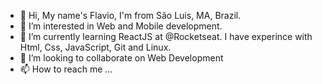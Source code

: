 - 👋 Hi, My name's Flavio, I'm from São Luis, MA, Brazil.
- 👀 I’m interested in Web and Mobile development.
- 🌱 I’m currently learning ReactJS at @Rocketseat. I have experince with Html, Css, JavaScript, Git and Linux.
- 💞️ I’m looking to collaborate on Web Development
- 📫 How to reach me ...

<!---
flvSantos15/flvSantos15 is a ✨ special ✨ repository because its `README.md` (this file) appears on your GitHub profile.
You can click the Preview link to take a look at your changes.
--->

